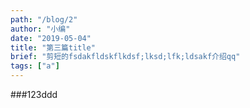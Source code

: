 ```yaml
---
path: "/blog/2"
author: "小编"
date: "2019-05-04"
title: "第三篇title"
brief: "剪短的fsdakfldskflkdsf;lksd;lfk;ldsakf介绍qq"
tags: ["a"]
---
```

###123ddd
